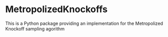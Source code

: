 # MetropolizedKnockoffs
This is a Python package providing an implementation for the Metropolized Knockoff sampling agorithm
